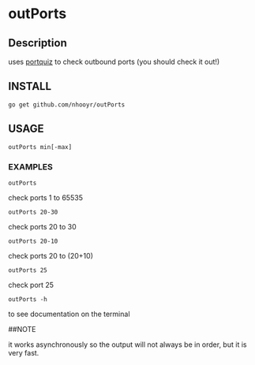 # outPorts

## Description

uses [portquiz](http://portquiz.net) to check outbound ports (you should check it out!)

## INSTALL

	go get github.com/nhooyr/outPorts

## USAGE

	outPorts min[-max]

### EXAMPLES
	outPorts

check ports 1 to 65535

	outPorts 20-30

check ports 20 to 30

	outPorts 20-10

check ports 20 to (20+10)

	outPorts 25

check port 25

	outPorts -h

to see documentation on the terminal

##NOTE

it works asynchronously so the output will not always be in order, but it is very fast.
